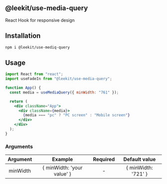 ## @leekit/use-media-query

React Hook for responsive design

## Installation

```bash
npm i @leekit/use-mediq-query
```

## Usage

```jsx
import React from "react";
import useFadeIn from "@leekit/use-media-query";

function App() {
  const media = useMediaQuery({ minWidth: "761" });

  return (
    <div className="App">
      <div className={media}>
        {media === "pc" ? "PC screen" : "Mobile screen"}
      </div>
    </div>
  );
}
```

### Arguments

| Argument |          Example           | Required |    Default value    |
| :------: | :------------------------: | :------: | :-----------------: |
| minWidth | { minWidth: 'your value' } |    -     | { minWidth: '721' } |
